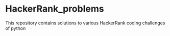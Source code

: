 # HackerRank_problems
This repository contains solutions to various HackerRank coding challenges of python
